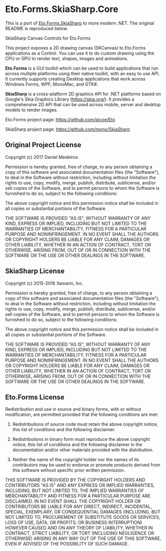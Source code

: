# Eto.Forms.SkiaSharp.Core
This is a port of [Eto.Forms.SkiaSharp](https://github.com/DanWBR/Eto.Forms.SkiaSharp) to more modern .NET. The original README is reproduced below.

SkiaSharp Canvas Controls for Eto.Forms

This project exposes a 2D drawing canvas (SKCanvas) to Eto.Forms applications as a Control. You can use it to do custom drawing using the CPU or GPU to render text, shapes, images and animations.

**Eto.Forms** is a GUI toolkit which can be used to build applications that run across multiple platforms using their native toolkit, with an easy to use API. It currently supports creating Desktop applications that work across Windows Forms, WPF, MonoMac, and GTK#.

**SkiaSharp** is a cross-platform 2D graphics API for .NET platforms based on Google's Skia Graphics Library (https://skia.org/). It provides a comprehensive 2D API that can be used across mobile, server and desktop models to render images.

Eto.Forms project page: https://github.com/picoe/Eto

SkiaSharp project page: https://github.com/mono/SkiaSharp

## Original Project License

Copyright (c) 2017 Daniel Medeiros

Permission is hereby granted, free of charge, to any person obtaining a copy of this software and associated documentation files (the "Software"), to deal in the Software without restriction, including without limitation the rights to use, copy, modify, merge, publish, distribute, sublicense, and/or sell copies of the Software, and to permit persons to whom the Software is furnished to do so, subject to the following conditions:

The above copyright notice and this permission notice shall be included in all copies or substantial portions of the Software.

THE SOFTWARE IS PROVIDED "AS IS", WITHOUT WARRANTY OF ANY KIND, EXPRESS OR IMPLIED, INCLUDING BUT NOT LIMITED TO THE WARRANTIES OF MERCHANTABILITY, FITNESS FOR A PARTICULAR PURPOSE AND NONINFRINGEMENT. IN NO EVENT SHALL THE AUTHORS OR COPYRIGHT HOLDERS BE LIABLE FOR ANY CLAIM, DAMAGES OR OTHER LIABILITY, WHETHER IN AN ACTION OF CONTRACT, TORT OR OTHERWISE, ARISING FROM, OUT OF OR IN CONNECTION WITH THE SOFTWARE OR THE USE OR OTHER DEALINGS IN THE SOFTWARE.

## SkiaSharp License

Copyright (c) 2015-2016 Xamarin, Inc.

Permission is hereby granted, free of charge, to any person obtaining a copy of this software and associated documentation files (the "Software"), to deal in the Software without restriction, including without limitation the rights to use, copy, modify, merge, publish, distribute, sublicense, and/or sell copies of the Software, and to permit persons to whom the Software is furnished to do so, subject to the following conditions:

The above copyright notice and this permission notice shall be included in all copies or substantial portions of the Software.

THE SOFTWARE IS PROVIDED "AS IS", WITHOUT WARRANTY OF ANY KIND, EXPRESS OR IMPLIED, INCLUDING BUT NOT LIMITED TO THE WARRANTIES OF MERCHANTABILITY, FITNESS FOR A PARTICULAR PURPOSE AND NONINFRINGEMENT. IN NO EVENT SHALL THE AUTHORS OR COPYRIGHT HOLDERS BE LIABLE FOR ANY CLAIM, DAMAGES OR OTHER LIABILITY, WHETHER IN AN ACTION OF CONTRACT, TORT OR OTHERWISE, ARISING FROM, OUT OF OR IN CONNECTION WITH THE SOFTWARE OR THE USE OR OTHER DEALINGS IN THE SOFTWARE.

## Eto.Forms License

Redistribution and use in source and binary forms, with or without modification, are permitted provided that the following conditions are met:

1. Redistributions of source code must retain the above copyright notice, this list of conditions and the following disclaimer.

2. Redistributions in binary form must reproduce the above copyright notice, this list of conditions and the following disclaimer in the documentation and/or other materials provided with the distribution.

3. Neither the name of the copyright holder nor the names of its contributors may be used to endorse or promote products derived from this software without specific prior written permission.

THIS SOFTWARE IS PROVIDED BY THE COPYRIGHT HOLDERS AND CONTRIBUTORS "AS IS" AND ANY EXPRESS OR IMPLIED WARRANTIES, INCLUDING, BUT NOT LIMITED TO, THE IMPLIED WARRANTIES OF MERCHANTABILITY AND FITNESS FOR A PARTICULAR PURPOSE ARE DISCLAIMED. IN NO EVENT SHALL THE COPYRIGHT HOLDER OR CONTRIBUTORS BE LIABLE FOR ANY DIRECT, INDIRECT, INCIDENTAL, SPECIAL, EXEMPLARY, OR CONSEQUENTIAL DAMAGES (INCLUDING, BUT NOT LIMITED TO, PROCUREMENT OF SUBSTITUTE GOODS OR SERVICES; LOSS OF USE, DATA, OR PROFITS; OR BUSINESS INTERRUPTION) HOWEVER CAUSED AND ON ANY THEORY OF LIABILITY, WHETHER IN CONTRACT, STRICT LIABILITY, OR TORT (INCLUDING NEGLIGENCE OR OTHERWISE) ARISING IN ANY WAY OUT OF THE USE OF THIS SOFTWARE, EVEN IF ADVISED OF THE POSSIBILITY OF SUCH DAMAGE.
